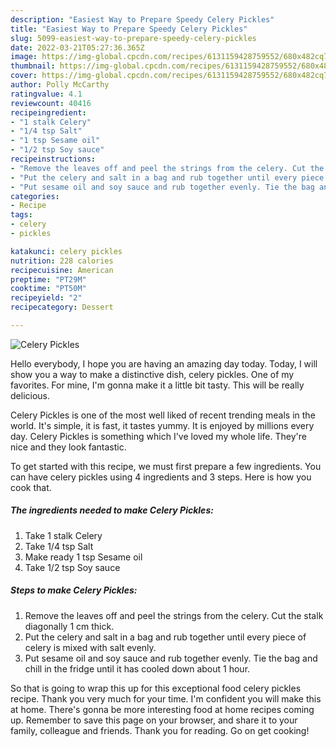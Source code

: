 ```yaml
---
description: "Easiest Way to Prepare Speedy Celery Pickles"
title: "Easiest Way to Prepare Speedy Celery Pickles"
slug: 5099-easiest-way-to-prepare-speedy-celery-pickles
date: 2022-03-21T05:27:36.365Z
image: https://img-global.cpcdn.com/recipes/6131159428759552/680x482cq70/celery-pickles-recipe-main-photo.jpg
thumbnail: https://img-global.cpcdn.com/recipes/6131159428759552/680x482cq70/celery-pickles-recipe-main-photo.jpg
cover: https://img-global.cpcdn.com/recipes/6131159428759552/680x482cq70/celery-pickles-recipe-main-photo.jpg
author: Polly McCarthy
ratingvalue: 4.1
reviewcount: 40416
recipeingredient:
- "1 stalk Celery"
- "1/4 tsp Salt"
- "1 tsp Sesame oil"
- "1/2 tsp Soy sauce"
recipeinstructions:
- "Remove the leaves off and peel the strings from the celery. Cut the stalk diagonally 1 cm thick."
- "Put the celery and salt in a bag and rub together until every piece of celery is mixed with salt evenly."
- "Put sesame oil and soy sauce and rub together evenly. Tie the bag and chill in the fridge until it has cooled down about 1 hour."
categories:
- Recipe
tags:
- celery
- pickles

katakunci: celery pickles 
nutrition: 228 calories
recipecuisine: American
preptime: "PT29M"
cooktime: "PT50M"
recipeyield: "2"
recipecategory: Dessert

---
```



![Celery Pickles](https://img-global.cpcdn.com/recipes/6131159428759552/680x482cq70/celery-pickles-recipe-main-photo.jpg)

Hello everybody, I hope you are having an amazing day today. Today, I will show you a way to make a distinctive dish, celery pickles. One of my favorites. For mine, I'm gonna make it a little bit tasty. This will be really delicious.

Celery Pickles is one of the most well liked of recent trending meals in the world. It's simple, it is fast, it tastes yummy. It is enjoyed by millions every day. Celery Pickles is something which I've loved my whole life. They're nice and they look fantastic.




To get started with this recipe, we must first prepare a few ingredients. You can have celery pickles using 4 ingredients and 3 steps. Here is how you cook that.

<!--inarticleads1-->

##### The ingredients needed to make Celery Pickles:

1. Take 1 stalk Celery
1. Take 1/4 tsp Salt
1. Make ready 1 tsp Sesame oil
1. Take 1/2 tsp Soy sauce




<!--inarticleads2-->

##### Steps to make Celery Pickles:

1. Remove the leaves off and peel the strings from the celery. Cut the stalk diagonally 1 cm thick.
1. Put the celery and salt in a bag and rub together until every piece of celery is mixed with salt evenly.
1. Put sesame oil and soy sauce and rub together evenly. Tie the bag and chill in the fridge until it has cooled down about 1 hour.




So that is going to wrap this up for this exceptional food celery pickles recipe. Thank you very much for your time. I'm confident you will make this at home. There's gonna be more interesting food at home recipes coming up. Remember to save this page on your browser, and share it to your family, colleague and friends. Thank you for reading. Go on get cooking!
